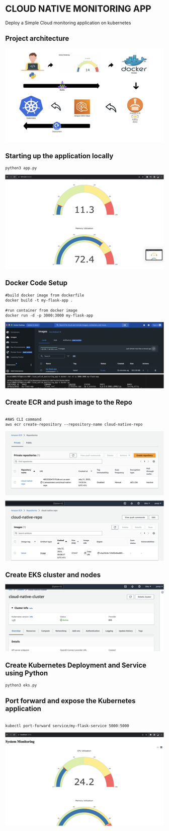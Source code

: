 # CLOUD NATIVE MONITORING APP

Deploy a Simple Cloud monitoring application on kubernetes

## Project architecture
![project architecture](images/image1.png)

## Starting up the application locally
```
python3 app.py

```

![app running locally](images/image2.png)

## Docker Code Setup
```
#build docker image from dockerfile
docker build -t my-flask-app .

#run container from docker image
docker run -d -p 3000:3000 my-flask-app
```

![docker image built](images/image3.png)
![docker container running](images/image4.png)

## Create ECR and push image to the Repo
```

#AWS CLI command
aws ecr create-repository --repository-name cloud-native-repo

```
![repo created](images/image5.png)

![image pushed to repo](images/image6.png)

## Create EKS cluster and nodes
![eks cluster created through gui](images/image7.png)

## Create Kubernetes Deployment and Service using Python
```
python3 eks.py

```

##  Port forward and expose the Kubernetes application
```

kubectl port-forward service/my-flask-service 5000:5000

```

![application runs fine after deployment](images/image8.png)
